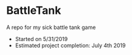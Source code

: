 # BattleTank
A repo for my sick battle tank game

  * Started on 5/31/2019
  * Estimated project completion: July 4th 2019
